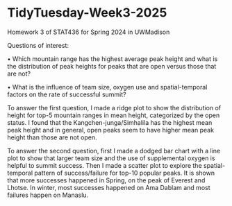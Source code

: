 # TidyTuesday-Week3-2025
Homework 3 of STAT436 for Spring 2024 in UWMadison

Questions of interest:

  • Which mountain range has the highest average peak height and what is the distribution of peak heights for peaks that are open versus those that are not?
  
  • What is the influence of team size, oxygen use and spatial-temporal factors on the rate of successful summit?

To answer the first question, I made a ridge plot to show the distribution of height for top-5 mountain ranges in mean height, categorized by the open status. I found that the Kangchen-junga/Simhalila has the highest mean peak height and in general, open peaks seem to have higher mean peak height than those are not open.

To answer the second question, first I made a dodged bar chart with a line plot to show that larger team size and the use of supplemental oxygen is helpful to summit success. Then
I made a scatter plot to explore the spatial-temporal pattern of success/failure for top-10 popular peaks. It is shown that more successes happened in Spring, on the peak of Everest
and Lhotse. In winter, most successes happened on Ama Dablam and most failures happen on Manaslu.


